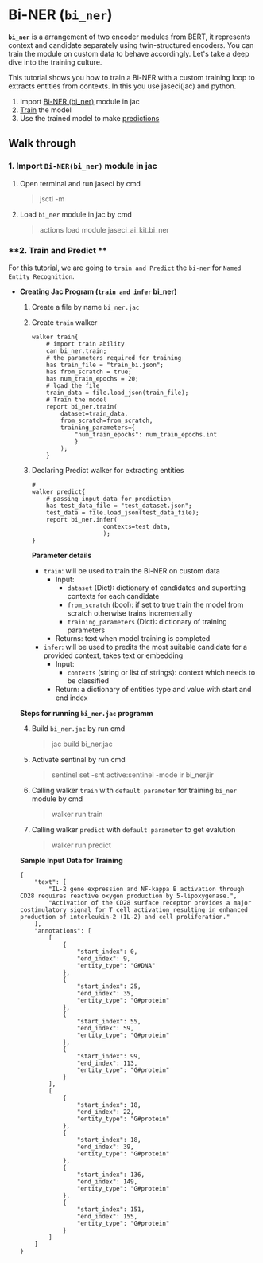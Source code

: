 #  **Bi-NER (`bi_ner`)**
**`bi_ner`** is a arrangement of two encoder modules from BERT, it represents context and candidate separately using twin-structured encoders. You can train the module on custom data to behave accordingly. Let's take a deep dive into the training culture.


This tutorial shows you how to train a Bi-NER with a custom training loop to extracts entities from contexts. In this you use jaseci(jac) and python.


1. Import [Bi-NER (bi_ner)](#1-import-bi-nerbi_ner-module-in-jac) module in jac
2. [Train](#2-train-the-model) the model
3. Use the trained model to make [predictions](#3-use-the-trained-model-to-make-predictions-)


## **Walk through**

### **1. Import `Bi-NER(bi_ner)` module in jac**
1. Open terminal and run jaseci by cmd
    > jsctl -m
2. Load `bi_ner` module in jac by cmd
    > actions load module jaseci_ai_kit.bi_ner

### **2. Train and Predict **
For this tutorial, we are going to `train and Predict` the `bi-ner` for `Named Entity Recognition`.

* **Creating Jac Program (`train and infer` bi_ner)**
    1. Create a file by name `bi_ner.jac`
    2. Create  `train` walker
        ```
        walker train{
            # import train ability
            can bi_ner.train;
            # the parameters required for training
            has train_file = "train_bi.json";
            has from_scratch = true;
            has num_train_epochs = 20;
            # load the file
            train_data = file.load_json(train_file);
            # Train the model
            report bi_ner.train(
                dataset=train_data,
                from_scratch=from_scratch,
                training_parameters={
                    "num_train_epochs": num_train_epochs.int
                    }
                );
            }
        ```

    3. Declaring Predict walker for extracting entities
        ```
        #  
        walker predict{
            # passing input data for prediction
            has test_data_file = "test_dataset.json";
            test_data = file.load_json(test_data_file);
            report bi_ner.infer(
                            contexts=test_data,
                            );
        }
        ```

        **Parameter details**
        * `train`: will be used to train the Bi-NER on custom data
            * Input:
                * `dataset` (Dict): dictionary of candidates and suportting contexts for each candidate
                * `from_scratch` (bool): if set to true train the model from scratch otherwise trains incrementally
                * `training_parameters` (Dict): dictionary of training parameters
            * Returns: text when model training is completed
        * `infer`: will be used to predits the most suitable candidate for a provided context, takes text or embedding
            * Input:
                * `contexts` (string or list of strings): context which needs to be classified
            * Return: a dictionary of entities type and value with start and end index 
    
    **Steps for running `bi_ner.jac` programm**

    4. Build `bi_ner.jac` by run cmd
        > jac build bi_ner.jac
    5. Activate sentinal by run cmd
        > sentinel set -snt active:sentinel -mode ir bi_ner.jir

    6. Calling walker `train` with `default parameter` for training `bi_ner` module by cmd
        > walker run train </br>
    7. Calling walker `predict` with `default parameter`  to get evalution
        > walker run predict </br>


    **Sample Input Data for Training**
    ```
   {
        "text": [
            "IL-2 gene expression and NF-kappa B activation through CD28 requires reactive oxygen production by 5-lipoxygenase.", 
            "Activation of the CD28 surface receptor provides a major costimulatory signal for T cell activation resulting in enhanced production of interleukin-2 (IL-2) and cell proliferation."
        ],
        "annotations": [
            [
                {
                    "start_index": 0,
                    "end_index": 9,
                    "entity_type": "G#DNA"
                },
                {
                    "start_index": 25,
                    "end_index": 35,
                    "entity_type": "G#protein"
                },
                {
                    "start_index": 55,
                    "end_index": 59,
                    "entity_type": "G#protein"
                },
                {
                    "start_index": 99,
                    "end_index": 113,
                    "entity_type": "G#protein"
                }
            ],
            [
                {
                    "start_index": 18,
                    "end_index": 22,
                    "entity_type": "G#protein"
                },
                {
                    "start_index": 18,
                    "end_index": 39,
                    "entity_type": "G#protein"
                },
                {
                    "start_index": 136,
                    "end_index": 149,
                    "entity_type": "G#protein"
                },
                {
                    "start_index": 151,
                    "end_index": 155,
                    "entity_type": "G#protein"
                }
            ]
        ]
    }
    ```


